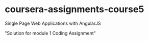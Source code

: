# coursera-assignments-course5
Single Page Web Applications with AngularJS

"Solution for module 1 Coding Assignment"

